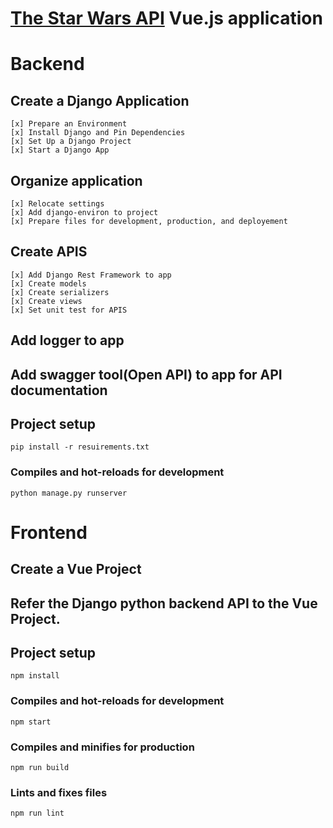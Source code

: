 # [The Star Wars API](https://swapi.dev) Vue.js application

# Backend
## Create a Django Application
	[x] Prepare an Environment
	[x] Install Django and Pin Dependencies
	[x] Set Up a Django Project
	[x] Start a Django App
## Organize application
	[x] Relocate settings
	[x] Add django-environ to project
	[x] Prepare files for development, production, and deployement
## Create APIS
	[x] Add Django Rest Framework to app
	[x] Create models
	[x] Create serializers
	[x] Create views
	[x] Set unit test for APIS
## Add logger to app
## Add swagger tool(Open API) to app for API documentation
## Project setup
```
pip install -r resuirements.txt
```

### Compiles and hot-reloads for development
```
python manage.py runserver
```

# Frontend
## Create a Vue Project
## Refer the Django python backend API to the Vue Project.

## Project setup
```
npm install
```

### Compiles and hot-reloads for development
```
npm start
```

### Compiles and minifies for production
```
npm run build
```

### Lints and fixes files
```
npm run lint
```
	

